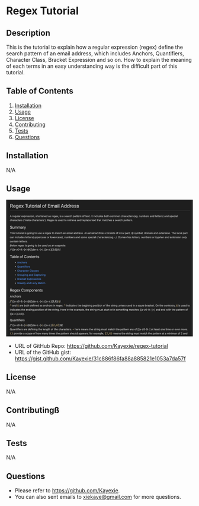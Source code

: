 # Regex Tutorial

## Description
   This is the tutorial to explain how a regular expression (regex) define the search pattern of an email address, which includes Anchors,
   Quantifiers, Character Class, Bracket Expression and so on. 
   How to explain the meaning of each terms in an easy understanding way is the difficult part of this tutorial. 
   
## Table of Contents
1. [Installation](#installation)
2. [Usage](#usage)
3. [License](#license)
4. [Contributing](#contributing)
5. [Tests](#tests)
6. [Questions](#questions)
## Installation
   N/A
## Usage
   ![Screenshot](./img/Regex%20Tutorial.png)
   - URL of GitHub Repo: https://github.com/Kayexie/regex-tutorial
   - URL of the GitHub gist: https://gist.github.com/Kayexie/31c886f86fa88a885821e1053a7da57f
## License
   N/A
## Contributingß
   N/A
## Tests
   N/A
## Questions
   - Please refer to https://github.com/Kayexie.
   - You can also sent emails to xiekaye@gmail.com for more questions.